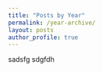 ```yaml
---
title: "Posts by Year"
permalink: /year-archive/
layout: posts
author_profile: true
---
```

sadsfg
sdgfdh
